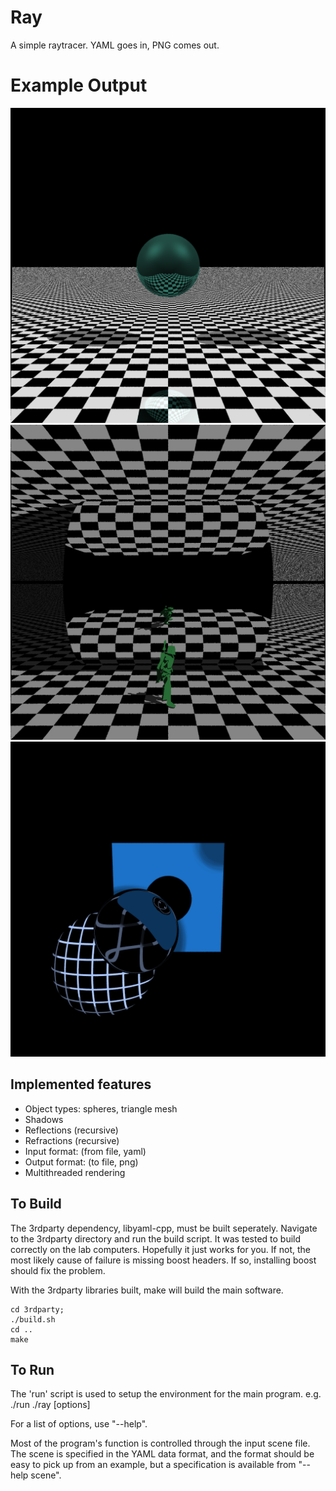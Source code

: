 # Ray
 A simple raytracer. YAML goes in, PNG comes out.

# Example Output
![a green and rough metalic sphere floating over a checkerboard, casting two shadows](examples/sphere_checkerboard.png)
![Boba Fett in front of a funhouse mirror](examples/smooth_mesh.png)
![a glass sphere in front of a black-and-white patterned sphere and a dark (mirrored) sphere, casting shadows onto a blue square](examples/nonphoto_refract.png)

## Implemented features
- Object types: spheres, triangle mesh
- Shadows
- Reflections (recursive)
- Refractions (recursive)
- Input format: (from file, yaml)
- Output format: (to file, png)
- Multithreaded rendering


## To Build
The 3rdparty dependency, libyaml-cpp, must be built seperately. Navigate to
the 3rdparty directory and run the build script. It was tested to build
correctly on the lab computers. Hopefully it just works for you. If not, the
most likely cause of failure is missing boost headers. If so, installing boost
should fix the problem.

With the 3rdparty libraries built, make will build the main software.

```
cd 3rdparty;
./build.sh
cd ..
make
```

## To Run
The 'run' script is used to setup the environment for the main program.
e.g.
./run ./ray [options]

For a list of options, use "--help".

Most of the program's function is controlled through the input scene file. The
scene is specified in the YAML data format, and the format should be easy to
pick up from an example, but a specification is available from "--help scene".
